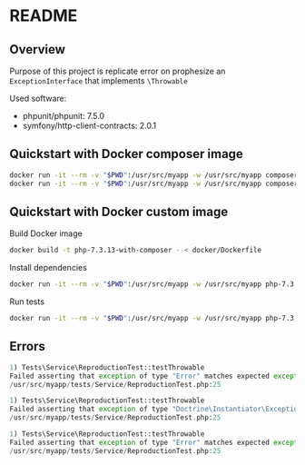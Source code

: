 # README

## Overview

Purpose of this project is replicate error on prophesize an `ExceptionInterface` that implements `\Throwable`

Used software:

- phpunit/phpunit: 7.5.0
- symfony/http-client-contracts: 2.0.1

## Quickstart with Docker composer image

```bash
docker run -it --rm -v "$PWD":/usr/src/myapp -w /usr/src/myapp composer install
docker run -it --rm -v "$PWD":/usr/src/myapp -w /usr/src/myapp composer vendor/phpunit/phpunit/phpunit tests/Service/ClientTest.php
```

## Quickstart with Docker custom image

Build Docker image

```bash
docker build -t php-7.3.13-with-composer - < docker/Dockerfile
```

Install dependencies

```bash
docker run -it --rm -v "$PWD":/usr/src/myapp -w /usr/src/myapp php-7.3.13-with-composer composer install
```

Run tests

```bash
docker run -it --rm -v "$PWD":/usr/src/myapp -w /usr/src/myapp php-7.3.13-with-composer vendor/phpunit/phpunit/phpunit --bootstrap vendor/autoload.php tests/Service/ClientTest.php
```

## Errors

```php
1) Tests\Service\ReproductionTest::testThrowable
Failed asserting that exception of type "Error" matches expected exception "Psr\Http\Client\ClientExceptionInterface". Message was: "Call to a member function isPublic() on null" at
/usr/src/myapp/tests/Service/ReproductionTest.php:25
```

```php
1) Tests\Service\ReproductionTest::testThrowable
Failed asserting that exception of type "Doctrine\Instantiator\Exception\InvalidArgumentException" matches expected exception "Psr\Http\Client\ClientExceptionInterface". Message was: "The provided type "Psr\Http\Client\ClientExceptionInterface" is an interface, and can not be instantiated" at
/usr/src/myapp/tests/Service/ReproductionTest.php:25
```

```php
1) Tests\Service\ReproductionTest::testThrowable
Failed asserting that exception of type "Error" matches expected exception "Psr\Http\Client\ClientExceptionInterface". Message was: "Cannot instantiate interface Psr\Http\Client\ClientExceptionInterface" at
/usr/src/myapp/tests/Service/ReproductionTest.php:25
```

